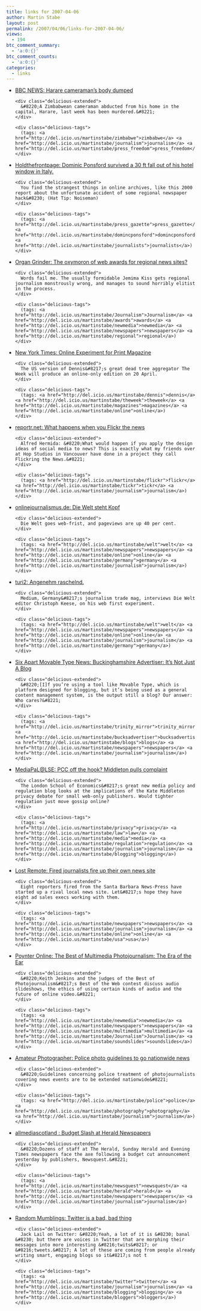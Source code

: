 ```yaml
---
title: links for 2007-04-06
author: Martin Stabe
layout: post
permalink: /2007/04/06/links-for-2007-04-06/
views:
  - 194
btc_comment_summary:
  - 'a:0:{}'
btc_comment_counts:
  - 'a:0:{}'
categories:
  - links
---
```

<ul class="delicious">
  <li>
    <div class="delicious-link">
      <a href="http://news.bbc.co.uk/1/hi/world/africa/6529887.stm">BBC NEWS: Harare cameraman&#8217;s body dumped</a>
    </div>
    
    <div class="delicious-extended">
      &#8220;A Zimbabwean cameraman abducted from his home in the capital, Harare, last week has been murdered.&#8221;
    </div>
    
    <div class="delicious-tags">
      (tags: <a href="http://del.icio.us/martinstabe/zimbabwe">zimbabwe</a> <a href="http://del.icio.us/martinstabe/journalism">journalism</a> <a href="http://del.icio.us/martinstabe/press_freedom">press_freedom</a>)
    </div>
  </li>
  
  <li>
    <div class="delicious-link">
      <a href="http://www.holdthefrontpage.co.uk/news/2000/07july/000710bo.shtml">Holdthefrontpage: Dominic Ponsford survived a 30 ft fall out of his hotel window in Italy.</a>
    </div>
    
    <div class="delicious-extended">
      You find the strangest things in online archives, like this 2000 report about the unfortunate accident of some regional newspaper hack&#8230; (Hat Tip: Noiseman)
    </div>
    
    <div class="delicious-tags">
      (tags: <a href="http://del.icio.us/martinstabe/press_gazette">press_gazette</a> <a href="http://del.icio.us/martinstabe/domincponsford">domincponsford</a> <a href="http://del.icio.us/martinstabe/journalists">journalists</a>)
    </div>
  </li>
  
  <li>
    <div class="delicious-link">
      <a href="http://blogs.guardian.co.uk/organgrinder/2007/04/the_oxymoron_of_web_awards_for.html">Organ Grinder: The oxymoron of web awards for regional news sites?</a>
    </div>
    
    <div class="delicious-extended">
      Words fail me. The usually formidable Jemima Kiss gets regional journalism monstrously wrong, and manages to sound horribly elitist in the process.
    </div>
    
    <div class="delicious-tags">
      (tags: <a href="http://del.icio.us/martinstabe/Journalism">Journalism</a> <a href="http://del.icio.us/martinstabe/awards">awards</a> <a href="http://del.icio.us/martinstabe/newmedia">newmedia</a> <a href="http://del.icio.us/martinstabe/newspapers">newspapers</a> <a href="http://del.icio.us/martinstabe/regional">regional</a>)
    </div>
  </li>
  
  <li>
    <div class="delicious-link">
      <a href="http://www.nytimes.com/2007/04/05/business/media/05adco.html?_r=2&#038;ref=media&#038;oref=slogin&#038;oref=slogin">New York Times: Online Experiment for Print Magazine</a>
    </div>
    
    <div class="delicious-extended">
      The US version of Dennis&#8217;s great dead tree aggregator The Week will produce an online-only edition on 20 April.
    </div>
    
    <div class="delicious-tags">
      (tags: <a href="http://del.icio.us/martinstabe/dennis">dennis</a> <a href="http://del.icio.us/martinstabe/theweek">theweek</a> <a href="http://del.icio.us/martinstabe/magazines">magazines</a> <a href="http://del.icio.us/martinstabe/online">online</a>)
    </div>
  </li>
  
  <li>
    <div class="delicious-link">
      <a href="http://reportr.wordpress.com/2007/04/04/what-happens-when-you-flickr-the-news/">reportr.net: What happens when you Flickr the news</a>
    </div>
    
    <div class="delicious-extended">
      Alfred Hermida: &#8220;What would happen if you apply the design ideas of social media to news? This is exactly what my friends over at Hop Studios in Vancouver have done in a project they call Flickring the News.&#8221;
    </div>
    
    <div class="delicious-tags">
      (tags: <a href="http://del.icio.us/martinstabe/flickr">flickr</a> <a href="http://del.icio.us/martinstabe/tickr">tickr</a> <a href="http://del.icio.us/martinstabe/journalism">journalism</a>)
    </div>
  </li>
  
  <li>
    <div class="delicious-link">
      <a href="http://www.onlinejournalismus.de/2007/04/02/die-welt-steht-kopf/">onlinejournalismus.de: Die Welt steht Kopf</a>
    </div>
    
    <div class="delicious-extended">
      Die Welt goes web-frist, and pageviews are up 40 per cent.
    </div>
    
    <div class="delicious-tags">
      (tags: <a href="http://del.icio.us/martinstabe/welt">welt</a> <a href="http://del.icio.us/martinstabe/newspapers">newspapers</a> <a href="http://del.icio.us/martinstabe/online">online</a> <a href="http://del.icio.us/martinstabe/germany">germany</a> <a href="http://del.icio.us/martinstabe/journalism">journalism</a>)
    </div>
  </li>
  
  <li>
    <div class="delicious-link">
      <a href="http://turi-2.blog.de/2007/04/03/angenehm_raschelnd~2025067">turi2: Angenehm raschelnd.</a>
    </div>
    
    <div class="delicious-extended">
      Medium, Germany&#8217;s journalism trade mag, interviews Die Welt editor Christoph Keese, on his web first experiment.
    </div>
    
    <div class="delicious-tags">
      (tags: <a href="http://del.icio.us/martinstabe/welt">welt</a> <a href="http://del.icio.us/martinstabe/newspapers">newspapers</a> <a href="http://del.icio.us/martinstabe/online">online</a> <a href="http://del.icio.us/martinstabe/journalism">journalism</a> <a href="http://del.icio.us/martinstabe/germany">germany</a>)
    </div>
  </li>
  
  <li>
    <div class="delicious-link">
      <a href="http://www.sixapart.com/movabletype/news/2007/04/buckinghamshire.html">Six Apart Movable Type News: Buckinghamshire Advertiser: It&#8217;s Not Just A Blog</a>
    </div>
    
    <div class="delicious-extended">
      &#8220;[I]f you’re using a tool like Movable Type, which is platform designed for blogging, but it’s being used as a general content management system, is the output still a blog? Our answer: Who cares?&#8221;
    </div>
    
    <div class="delicious-tags">
      (tags: <a href="http://del.icio.us/martinstabe/trinity_mirror">trinity_mirror</a> <a href="http://del.icio.us/martinstabe/bucksadvertiser">bucksadvertiser</a> <a href="http://del.icio.us/martinstabe/blogs">blogs</a> <a href="http://del.icio.us/martinstabe/newspapers">newspapers</a> <a href="http://del.icio.us/martinstabe/journalism">journalism</a>)
    </div>
  </li>
  
  <li>
    <div class="delicious-link">
      <a href="http://lsemediapal.blogspot.com/2007/04/pcc-off-hook-middleton-pulls-complaint.html">MediaPaL@LSE: PCC off the hook? Middleton pulls complaint</a>
    </div>
    
    <div class="delicious-extended">
      The London School of Economics&#8217;s great new media policy and regulation blog looks at the implications of the Kate Middleton privacy debate for small web-only publishers. Would tighter regulation just move gossip online?
    </div>
    
    <div class="delicious-tags">
      (tags: <a href="http://del.icio.us/martinstabe/privacy">privacy</a> <a href="http://del.icio.us/martinstabe/law">law</a> <a href="http://del.icio.us/martinstabe/media">media</a> <a href="http://del.icio.us/martinstabe/regulation">regulation</a> <a href="http://del.icio.us/martinstabe/journalism">journalism</a> <a href="http://del.icio.us/martinstabe/blogging">blogging</a>)
    </div>
  </li>
  
  <li>
    <div class="delicious-link">
      <a href="http://www.lostremote.com/2007/04/04/fired-journalists-fire-up-their-own-news-site/">Lost Remote: Fired journalists fire up their own news site</a>
    </div>
    
    <div class="delicious-extended">
      Eight reporters fired from the Santa Barbara News-Press have started up a rival local news site. Let&#8217;s hope they have eight ad sales execs working with them.
    </div>
    
    <div class="delicious-tags">
      (tags: <a href="http://del.icio.us/martinstabe/newspapers">newspapers</a> <a href="http://del.icio.us/martinstabe/journalism">journalism</a> <a href="http://del.icio.us/martinstabe/online">online</a> <a href="http://del.icio.us/martinstabe/usa">usa</a>)
    </div>
  </li>
  
  <li>
    <div class="delicious-link">
      <a href="http://www.poynter.org/content/content_view.asp?id=120572">Poynter Online: The Best of Multimedia Photojournalism: The Era of the Ear</a>
    </div>
    
    <div class="delicious-extended">
      &#8220;Keith Jenkins and the judges of the Best of Photojournalism&#8217;s Best of the Web contest discuss audio slideshows, the ethics of using certain kinds of audio and the future of online video.&#8221;
    </div>
    
    <div class="delicious-tags">
      (tags: <a href="http://del.icio.us/martinstabe/newmedia">newmedia</a> <a href="http://del.icio.us/martinstabe/newspapers">newspapers</a> <a href="http://del.icio.us/martinstabe/multimedia">multimedia</a> <a href="http://del.icio.us/martinstabe/Journalism">Journalism</a> <a href="http://del.icio.us/martinstabe/soundslides">soundslides</a>)
    </div>
  </li>
  
  <li>
    <div class="delicious-link">
      <a href="http://www.amateurphotographer.co.uk/news/Police_photo_guidelines_to_go_nationwide_news_115144.html">Amateur Photographer: Police photo guidelines to go nationwide news</a>
    </div>
    
    <div class="delicious-extended">
      &#8220;Guidelines concerning police treatment of photojournalists covering news events are to be extended nationwide&#8221;
    </div>
    
    <div class="delicious-tags">
      (tags: <a href="http://del.icio.us/martinstabe/police">police</a> <a href="http://del.icio.us/martinstabe/photography">photography</a> <a href="http://del.icio.us/martinstabe/journalism">journalism</a>)
    </div>
  </li>
  
  <li>
    <div class="delicious-link">
      <a href="http://www.allmediascotland.com/spike/1110/04042007/Budget_Slash_at_Herald_Newspapers">allmediascotland : Budget Slash at Herald Newspapers</a>
    </div>
    
    <div class="delicious-extended">
      &#8220;Dozens of staff at The Herald, Sunday Herald and Evening Times newspapers face the axe following a budget cut announcement yesterday by publishers, Newsquest.&#8221;
    </div>
    
    <div class="delicious-tags">
      (tags: <a href="http://del.icio.us/martinstabe/newsquest">newsquest</a> <a href="http://del.icio.us/martinstabe/herald">herald</a> <a href="http://del.icio.us/martinstabe/newspapers">newspapers</a> <a href="http://del.icio.us/martinstabe/journalism">journalism</a>)
    </div>
  </li>
  
  <li>
    <div class="delicious-link">
      <a href="http://www.jacklail.com/blog/archives/2007/04/twitter_is_a_ba.html">Random Mumblings: Twitter is a bad, bad thing</a>
    </div>
    
    <div class="delicious-extended">
      Jack Lail on Twitter: &#8220;Yeah, a lot of it is &#8230; banal &#8230; but there are voices in Twitter that are morphing their messages into more interesting &#8216;twits&#8217; or &#8216;tweets.&#8217; A lot of these are coming from people already writing smart, engaging blogs so it&#8217;s not t
    </div>
    
    <div class="delicious-tags">
      (tags: <a href="http://del.icio.us/martinstabe/twitter">twitter</a> <a href="http://del.icio.us/martinstabe/journalism">journalism</a> <a href="http://del.icio.us/martinstabe/blogging">blogging</a> <a href="http://del.icio.us/martinstabe/bloggers">bloggers</a>)
    </div>
  </li>
</ul>